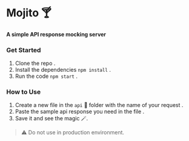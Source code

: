 # Mojito 🍸 
#### A simple API response mocking server

### Get Started 

1. Clone the repo  .
2. Install the dependencies ``` npm install ``` .
3. Run the code ``` npm start ``` .

### How to Use 

1. Create a new file in the ```api``` 📁 folder with the name of your request .
2. Paste the sample api response you need in the file  .
3. Save it and see the magic 🪄.


> :warning:  Do not use in production environment.